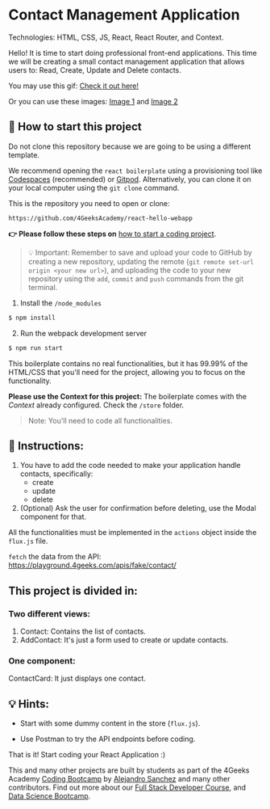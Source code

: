 <!-- hide -->
# Contact Management Application 
<!-- endhide -->

Technologies: HTML, CSS, JS, React, React Router, and Context.

Hello! It is time to start doing professional front-end applications. This time
we will be creating a small contact management application that allows users to:
Read, Create, Update and Delete contacts. 

You may use this gif: [Check it out here!](https://github.com/breatheco-de/exercise-contact-list/blob/master/preview.gif?raw=true)

Or you can use these images:
[Image 1](https://github.com/breatheco-de/exercise-contact-list-context/blob/master/src/img/contact-list-1.png?raw=true) and
[Image 2](https://github.com/breatheco-de/exercise-contact-list-context/blob/master/src/img/contact-list-2.png?raw=true)

## 🌱 How to start this project

Do not clone this repository because we are going to be using a different template.

We recommend opening the `react boilerplate` using a provisioning tool like [Codespaces](https://4geeks.com/lesson/what-is-github-codespaces) (recommended) or [Gitpod](https://4geeks.com/lesson/how-to-use-gitpod). Alternatively, you can clone it on your local computer using the `git clone` command.

This is the repository you need to open or clone:

```text
https://github.com/4GeeksAcademy/react-hello-webapp
```

**👉 Please follow these steps on** [how to start a coding project](https://4geeks.com/lesson/how-to-start-a-project).

> 💡 Important: Remember to save and upload your code to GitHub by creating a new repository, updating the remote (`git remote set-url origin <your new url>`), and uploading the code to your new repository using the `add`, `commit` and `push` commands from the git terminal.

1. Install the `/node_modules`
   
```bash
$ npm install
```

2. Run the webpack development server

```bash
$ npm run start
```

This boilerplate contains no real functionalities, but it has 99.99% of the HTML/CSS that you'll need for the project, allowing you to focus on the functionality.

**Please use the Context for this project:** The boilerplate comes with the *Context* already configured. Check the `/store` folder.

> Note: You'll need to code all functionalities.

## 📝 Instructions:

1. You have to add the code needed to make your application handle contacts, specifically: 
    - create 
    - update
    - delete
2. (Optional) Ask the user for confirmation before deleting, use the Modal component for that.

All the functionalities must be implemented in the `actions` object inside the `flux.js` file.

`fetch` the data from the API: https://playground.4geeks.com/apis/fake/contact/

## This project is divided in: 

### Two different views: 

1. Contact: Contains the list of contacts.
2. AddContact: It's just a form used to create or update contacts.

### One component:

ContactCard: It just displays one contact.

## 💡 Hints:

+ Start with some dummy content in the store (`flux.js`).
  
+ Use Postman to try the API endpoints before coding.  

That is it! Start coding your React Application :)

This and many other projects are built by students as part of the 4Geeks Academy [Coding Bootcamp](https://4geeksacademy.com/us/coding-bootcamp) by [Alejandro Sanchez](https://twitter.com/alesanchezr) and many other contributors. Find out more about our [Full Stack Developer Course](https://4geeksacademy.com/us/coding-bootcamps/part-time-full-stack-developer), and [Data Science Bootcamp](https://4geeksacademy.com/us/coding-bootcamps/datascience-machine-learning).
